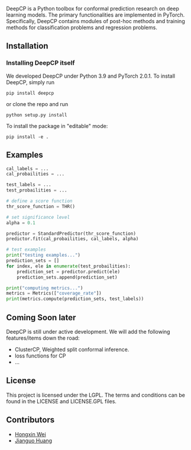 DeepCP is a Python toolbox for conformal prediction research on deep learning models. The primary functionalities are
implemented in PyTorch. Specifically, DeepCP contains modules of post-hoc methods and training methods for
classification problems and regression problems.

## Installation

### Installing DeepCP itself

We developed DeepCP under Python 3.9 and PyTorch 2.0.1. To install DeepCP, simply run

```
pip install deepcp
```

or clone the repo and run

```
python setup.py install
```

To install the package in "editable" mode:

```
pip install -e .
```

## Examples

```python
cal_labels = ...
cal_probailities = ...

test_labels = ...
test_probailities = ...

# define a score function
thr_score_function = THR()

# set significance level
alpha = 0.1

predictor = StandardPredictor(thr_score_function)
predictor.fit(cal_probailities, cal_labels, alpha)

# test examples
print("testing examples...")
prediction_sets = []
for index, ele in enumerate(test_probailities):
    prediction_set = predictor.predict(ele)
    prediction_sets.append(prediction_set)

print("computing metrics...")
metrics = Metrics(["coverage_rate"])
print(metrics.compute(prediction_sets, test_labels))

```

## Coming Soon later

DeepCP is still under active development. We will add the following features/items down the road:

* ClusterCP, Weighted split conformal inference.
* loss functions for CP
* ...

## License

This project is licensed under the LGPL. The terms and conditions can be found in the LICENSE and LICENSE.GPL files.

## Contributors

* [Hongxin Wei](https://hongxin001.github.io/)
* [Jianguo Huang](https://jianguo99.github.io/)


